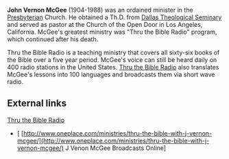 **John Vernon McGee** (1904-1988) was an ordained minister in the
[Presbyterian](Presbyterian "Presbyterian") Church. He obtained a
Th.D. from
[Dallas Theological Seminary](Dallas_Theological_Seminary "Dallas Theological Seminary")
and served as pastor at the Church of the Open Door in Los Angeles,
California. McGee's greatest ministry was "Thru the Bible Radio"
program, which continued after his death.

Thru the Bible Radio is a teaching ministry that covers all
sixty-six books of the Bible over a five year period. McGee's voice
can still be heard daily on 400 radio stations in the United
States. [Thru the Bible Radio](http://ttb.org) also translates
McGee's lessons into 100 languages and broadcasts them via short
wave radio.

## External links

[Thru the Bible Radio](http://ttb.org)

-   [
    [http://www.oneplace.com/ministries/thru-the-bible-with-j-vernon-mcgee/](http://www.oneplace.com/ministries/thru-the-bible-with-j-vernon-mcgee/)
    J Venon McGee Broadcasts Online]